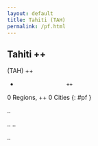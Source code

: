 ```yaml
---
layout: default
title: Tahiti (TAH)
permalink: /pf.html
---
```



## Tahiti   ++
(TAH)  ++
-                     ++
0 Regions, ++
0 Cities
{: #pf }

.. 




.. 
.. 



.. 
 
